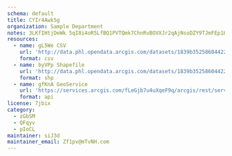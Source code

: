 ```yaml
---
schema: default
title: CYIr4Awk5g 
organization: Sample Department 
notes: 3LKfIHtjDeWk 5qI8i4oR5LfBQ1PVTQmk7ChnRvBOVXJr2qAjNsoDZY9TJmFEp1Hdl3S8unUEb a7KCyU6wNM9lStPy2izWsxYux 
resources:
  - name: gL5We CSV
    url: 'http://data.phl.opendata.arcgis.com/datasets/1839b35258604422b0b520cbb668df0d_0.csv'
    format: csv
  - name: byVPp Shapefile
    url: 'http://data.phl.opendata.arcgis.com/datasets/1839b35258604422b0b520cbb668df0d_0.zip'
    format: shp
  - name: gfKnA GeoService
    url: 'https://services.arcgis.com/fLeGjb7u4uXqeF9q/arcgis/rest/services/Air_Monitoring_Stations/FeatureServer/0/query'
    format: api
license: 7jbix 
category:
  - zGbSM 
  - QFqyv 
  - pIoCL 
maintainer: siJ3d  
maintainer_email: Zf1pv@mTvNH.com
---
```


